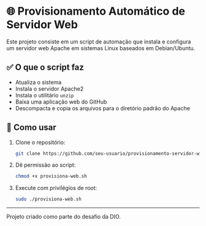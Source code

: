 # 🌐 Provisionamento Automático de Servidor Web

Este projeto consiste em um script de automação que instala e configura um servidor web Apache em sistemas Linux baseados em Debian/Ubuntu.

## ✅ O que o script faz

- Atualiza o sistema
- Instala o servidor Apache2
- Instala o utilitário `unzip`
- Baixa uma aplicação web do GitHub
- Descompacta e copia os arquivos para o diretório padrão do Apache

## 📌 Como usar

1. Clone o repositório:
   ```bash
   git clone https://github.com/seu-usuario/provisionamento-servidor-web.git
   ```

2. Dê permissão ao script:
   ```bash
   chmod +x provisiona-web.sh
   ```

3. Execute com privilégios de root:
   ```bash
   sudo ./provisiona-web.sh
   ```

---

Projeto criado como parte do desafio da DIO.

